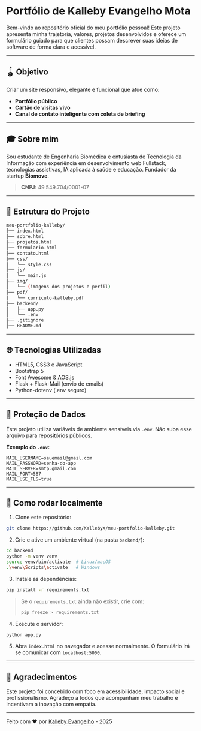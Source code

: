 # Portfólio de Kalleby Evangelho Mota

Bem-vindo ao repositório oficial do meu portfólio pessoal! Este projeto apresenta minha trajetória, valores, projetos desenvolvidos e oferece um formulário guiado para que clientes possam descrever suas ideias de software de forma clara e acessível.

---

## 🪀 Objetivo

Criar um site responsivo, elegante e funcional que atue como:
- **Portfólio público**
- **Cartão de visitas vivo**
- **Canal de contato inteligente com coleta de briefing**

---

## 🎓 Sobre mim

Sou estudante de Engenharia Biomédica e entusiasta de Tecnologia da Informação com experiência em desenvolvimento web Fullstack, tecnologias assistivas, IA aplicada à saúde e educação. Fundador da startup **Biomove**.

> **CNPJ**: 49.549.704/0001-07

---

## 📁 Estrutura do Projeto

```bash
meu-portfolio-kalleby/
├── index.html
├── sobre.html
├── projetos.html
├── formulario.html
├── contato.html
├── css/
│   └── style.css
├── js/
│   └── main.js
├── img/
│   └── (imagens dos projetos e perfil)
├── pdf/
│   └── curriculo-kalleby.pdf
├── backend/
│   ├── app.py
│   └── .env
├── .gitignore
├── README.md
```

---

## 🌐 Tecnologias Utilizadas

- HTML5, CSS3 e JavaScript
- Bootstrap 5
- Font Awesome & AOS.js
- Flask + Flask-Mail (envio de emails)
- Python-dotenv (.env seguro)

---

## 🚫 Proteção de Dados

Este projeto utiliza variáveis de ambiente sensíveis via `.env`. Não suba esse arquivo para repositórios públicos.

**Exemplo do `.env`:**
```env
MAIL_USERNAME=seuemail@gmail.com
MAIL_PASSWORD=senha-do-app
MAIL_SERVER=smtp.gmail.com
MAIL_PORT=587
MAIL_USE_TLS=true
```

---

## 🔧 Como rodar localmente

1. Clone este repositório:
```bash
git clone https://github.com/KallebyX/meu-portfolio-kalleby.git
```

2. Crie e ative um ambiente virtual (na pasta `backend/`):
```bash
cd backend
python -m venv venv
source venv/bin/activate  # Linux/macOS
.\venv\Scripts\activate   # Windows
```

3. Instale as dependências:
```bash
pip install -r requirements.txt
```

> Se o `requirements.txt` ainda não existir, crie com:
> ```bash
> pip freeze > requirements.txt
> ```

4. Execute o servidor:
```bash
python app.py
```

5. Abra `index.html` no navegador e acesse normalmente. O formulário irá se comunicar com `localhost:5000`.

---

## 🙏 Agradecimentos

Este projeto foi concebido com foco em acessibilidade, impacto social e profissionalismo. Agradeço a todos que acompanham meu trabalho e incentivam a inovação com empatia.

---

Feito com ❤️ por [Kalleby Evangelho](https://github.com/KallebyX) - 2025
